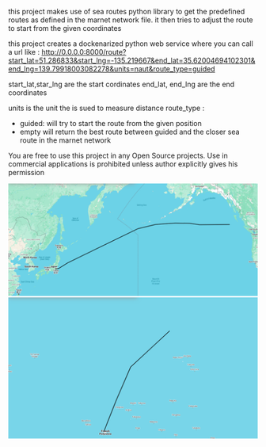 this project makes use of sea routes python library to get the predefined routes as defined in the marnet network file.
it then tries to adjust the route to start from the given coordinates

this project creates a dockenarized python web service where you can call a url like : 
http://0.0.0.0:8000/route?start_lat=51.286833&start_lng=-135.219667&end_lat=35.62004694102301&end_lng=139.79918003082278&units=naut&route_type=guided 


start_lat,star_lng are the start cordinates
end_lat, end_lng are the end coordinates

units is the unit the is sued to measure distance
route_type :
- guided: will try to start the route from the given position
- empty will return the best route between guided and the closer sea route in the marnet network


You are free to use this project in any Open Source projects.
Use in commercial applications is prohibited unless author explicitly gives his permission


![Sample Route 1](images/route-1.png)
![Sample Route 2](images/route-2.png)
